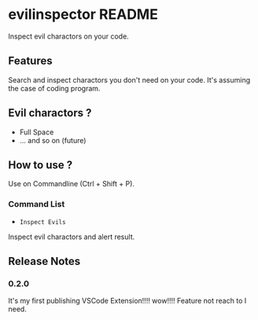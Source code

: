 # evilinspector README

Inspect evil charactors on your code.

## Features

Search and inspect charactors you don't need on your code.
It's assuming the case of coding program.

## Evil charactors ?

- Full Space
- ... and so on (future)

## How to use ?

Use on Commandline (Ctrl + Shift + P).

### Command List

- `Inspect Evils`

Inspect evil charactors and alert result.


## Release Notes

### 0.2.0

It's my first publishing VSCode Extension!!!! wow!!!!
Feature not reach to I need.

